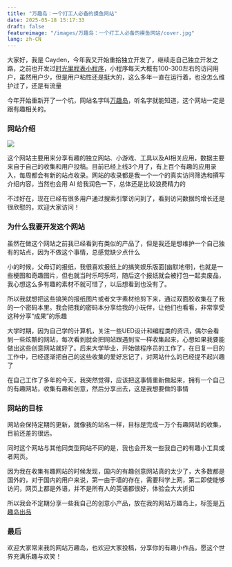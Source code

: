 ```yaml
---
title: "万趣岛：一个打工人必备的摸鱼网站"
date: 2025-05-18 15:17:33
draft: false
featureimage: "/images/万趣岛：一个打工人必备的摸鱼网站/cover.jpg"
lang: zh-CN
---
```





大家好，我是 Cayden，今年我又开始重拾独立开发了，继续走自己独立开发之路，之前也开发过[时光里程表小程序](/post/1be3071d.html)，小程序每天大概有100-300左右的访问用户，虽然用户少，但是用户粘性还是挺大的，这么多年一直在运行着，也没怎么维护过了，还是有流量

今年开始重新开了一个坑，网站名字叫[万趣岛](http://w3cay.com)，听名字就能知道，这个网站一定是跟有趣相关的。

### 网站介绍

![](/images/万趣岛：一个打工人必备的摸鱼网站/cover.jpg)

这个网站主要用来分享有趣的独立网站、小游戏、工具以及AI相关应用，数据主要来自于自己的收集和用户投稿。目前已经上线3个月了，有上百个有趣的应用录入，每周都会有新的站点收录。网站的收录都是我一个一个的真实访问筛选和撰写介绍内容，当然也会用 AI 给我润色一下，总体还是比较浪费精力的

不过好在，现在已经有很多用户通过搜索引擎访问到了，看到访问数据的增长还是很欣慰的，欢迎大家访问！

### 为什么我要开发这个网站

虽然在做这个网站之前我已经看到有类似的产品了，但是我还是想维护一个自己独有的站点，因为不做这个事情，总感觉缺少点什么

小的时候，父母订的报纸，我很喜欢报纸上的搞笑娱乐版面[幽默地带]，也就是一些梗图和奇趣图片，但也就当时乐呵乐呵，随后这个报纸就会被打包一起卖废品，我心想这么多有趣的素材不就可惜了，以后想看到也没有了。

所以我就想把这些搞笑的报纸图片或者文字素材给剪下来，通过双面胶收集在了我的一个密码本里。我会把我的密码本分享给我的小玩伴，让他们也看看，非常享受这种分享“成果”的乐趣

大学时期，因为自己学的计算机，关注一些UED设计和编程类的资讯，偶尔会看到一些炫酷的网站，每次看到就会把网站跟遇到宝一样收集起来，心想如果我要能做出这些创意网站就好了。后来大学毕业，开始做程序员的工作了，在日复一日的工作中，已经逐渐把自己的这些收集的爱好忘记了，对网站什么的已经提不起兴趣了

在自己工作了多年的今天，我突然觉得，应该把这事情重新做起来，拥有一个自己的有趣网站，收集有趣和创意，然后分享出去，这是我想要做的事情

### 网站的目标

网站会保持定期的更新，就像我的站名一样，目标是完成一万个有趣网站的收集，目前还差的很远。

同时这个网站与其他同类型网站不同的是，我也会开发一些我自己的有趣小工具或者网页。

因为我在收集有趣网站的时候发现，国内的有趣创意网站真的太少了，大多数都是国外的，对于国内的用户来说，第一由于墙的存在，需要科学上网，第二即使能够访问，网页上都是外语，并不是所有人的英语都很好，体验会大大折扣

所以我会不定期分享一些我自己的创意小产品，放在我的网站万趣岛上，标签是[万趣岛出品](https://w3cay.com/tags/%E4%B8%87%E8%B6%A3%E5%B2%9B%E5%87%BA%E5%93%81/)

### 最后

欢迎大家常来我的网站万趣岛，也欢迎大家投稿，分享你的有趣小作品，愿这个世界充满乐趣与欢笑！

